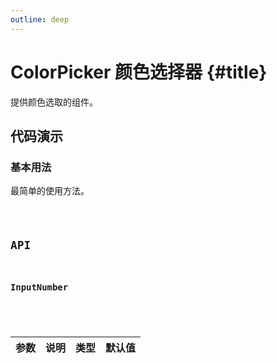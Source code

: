 ```yaml
---
outline: deep
---
```


# ColorPicker 颜色选择器 {#title}

提供颜色选取的组件。



## 代码演示

### 基本用法

最简单的使用方法。

<Code path="color-picker/Base" />

## API

### InputNumber

<div class="vp-table">

| 参数      | 说明 | 类型 | 默认值
| ----------- | ----------- | ----------- | ----------- |

</div>